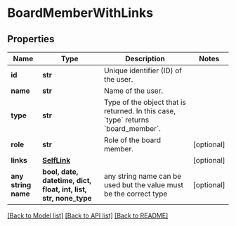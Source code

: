 # BoardMemberWithLinks


## Properties
Name | Type | Description | Notes
------------ | ------------- | ------------- | -------------
**id** | **str** | Unique identifier (ID) of the user. | 
**name** | **str** | Name of the user. | 
**type** | **str** | Type of the object that is returned. In this case, &#x60;type&#x60; returns &#x60;board_member&#x60;. | 
**role** | **str** | Role of the board member. | [optional] 
**links** | [**SelfLink**](SelfLink.md) |  | [optional] 
**any string name** | **bool, date, datetime, dict, float, int, list, str, none_type** | any string name can be used but the value must be the correct type | [optional]

[[Back to Model list]](../README.md#documentation-for-models) [[Back to API list]](../README.md#documentation-for-api-endpoints) [[Back to README]](../README.md)


